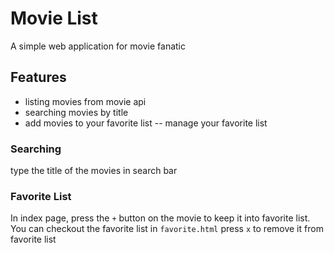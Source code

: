 # Movie List

A simple web application for movie fanatic

## Features

- listing movies from movie api
- searching movies by title
- add movies to your favorite list
  -- manage your favorite list

### Searching

type the title of the movies in search bar

### Favorite List

In index page, press the `+` button on the movie to keep it into favorite list.
You can checkout the favorite list in `favorite.html`
press `x` to remove it from favorite list
